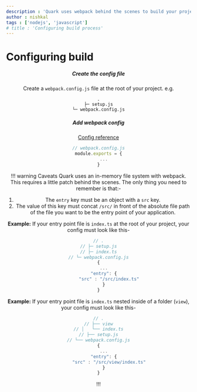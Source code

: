 ```yaml
---
description : 'Quark uses webpack behind the scenes to build your project. You would configure the build process, by adding a webpack config file.'
author : nishkal
tags : ['nodejs', 'javascript']
# title : 'Configuring build process'
---
```


# Configuring build

<Header />



##### Create the config file
Create a `webpack.config.js` file at the root of your project. e.g.
```
.
├─ setup.js
└─ webpack.config.js
```

##### Add webpack config
[Config reference](https://webpack.js.org)
```js
// webpack.config.js
module.exports = {
    ...
}
```

!!! warning Caveats
Quark uses an in-memory file system with webpack. This requires a little patch behind the scenes. The only thing you need to remember is that:- 
1. The `entry` key must be an object with a `src` key. 
2. The value of this key must concat `/src/` in front of the absolute file path of the file you want to be the entry point of your application.

__Example:__ If your entry point file is `index.ts` at the root of your project, your config must look like this-

```js
// .
// ├─ setup.js
// ├─ index.ts
// └─ webpack.config.js
{
    ...
    "entry": {
        "src" : "/src/index.ts"
    }
}
```

__Example:__ If your entry point file is `index.ts` nested inside of a folder (`view`), your config must look like this-

```js
// .
// ├── view
// │   └── index.ts
// ├── setup.js
// └── webpack.config.js
{
    ...
    "entry": {
        "src" : "/src/view/index.ts"
    }
}
```
!!!
